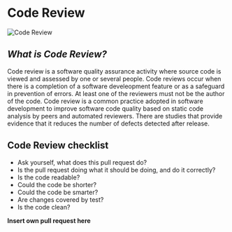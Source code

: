 # Code Review

![Code Review](https://www.bounteous.com/sites/default/files/insights/2019-06/previews/20190606_blog_code_review_limbo-_how_low_should_you_go_website.png)
## _What is Code Review?_
Code review is a software quality assurance activity where source code is viewed and assessed by one or several people. Code reviews occur when there is a completion of a software develeopment feature or as a safeguard in prevention of errors. At least one of the reviewers must not be the author of the code. Code review is a common practice adopted in software development to improve software code quality based on static code analysis by peers and automated reviewers. There are studies that provide evidence that it reduces the number of defects detected after release. 

## Code Review checklist
- Ask yourself, what does this pull request do?
- Is the pull request doing what it should be doing, and do it correctly?
- Is the code readable?
- Could the code be shorter?
- Could the code be smarter?
- Are changes covered by test?
- Is the code clean?


**Insert own pull request here**